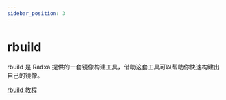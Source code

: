 ```yaml
---
sidebar_position: 3
---
```


# rbuild

rbuild 是 Radxa 提供的一套镜像构建工具，借助这套工具可以帮助你快速构建出自己的镜像。

[rbuild 教程](https://github.com/radxa-repo/rbuild/blob/main/docs/SUMMARY.md)
